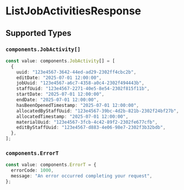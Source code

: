 # ListJobActivitiesResponse


## Supported Types

### `components.JobActivity[]`

```typescript
const value: components.JobActivity[] = [
  {
    uuid: "123e4567-3642-44ed-ad29-2302ff4cbc2b",
    editDate: "2025-07-01 12:00:00",
    jobUuid: "123e4567-a6c7-4358-a0c4-2302f494443b",
    staffUuid: "123e4567-2271-40e5-8e54-2302f815f11b",
    startDate: "2025-07-01 12:00:00",
    endDate: "2025-07-01 12:00:00",
    hasBeenOpenedTimestamp: "2025-07-01 12:00:00",
    allocatedByStaffUuid: "123e4567-39bc-4d2b-821b-2302f24bf27b",
    allocatedTimestamp: "2025-07-01 12:00:00",
    materialUuid: "123e4567-3fcb-4c42-89f2-2302fe677cfb",
    editByStaffUuid: "123e4567-d883-4e06-98e7-2302f3b32bdb",
  },
];
```

### `components.ErrorT`

```typescript
const value: components.ErrorT = {
  errorCode: 1000,
  message: "An error occurred completing your request",
};
```

